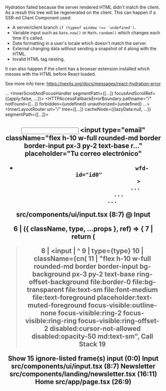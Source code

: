 Hydration failed because the server rendered HTML didn't match the client. As a result this tree will be regenerated on the client. This can happen if a SSR-ed Client Component used:

- A server/client branch `if (typeof window !== 'undefined')`.
- Variable input such as `Date.now()` or `Math.random()` which changes each time it's called.
- Date formatting in a user's locale which doesn't match the server.
- External changing data without sending a snapshot of it along with the HTML.
- Invalid HTML tag nesting.

It can also happen if the client has a browser extension installed which messes with the HTML before React loaded.

See more info here: https://nextjs.org/docs/messages/react-hydration-error


  ...
    <InnerScrollAndFocusHandler segmentPath={[...]} focusAndScrollRef={{apply:false, ...}}>
      <ErrorBoundary errorComponent={undefined} errorStyles={undefined} errorScripts={undefined}>
        <LoadingBoundary loading={null}>
          <HTTPAccessFallbackBoundary notFound={[...]} forbidden={undefined} unauthorized={undefined}>
            <HTTPAccessFallbackErrorBoundary pathname="/" notFound={[...]} forbidden={undefined} unauthorized={undefined} ...>
              <RedirectBoundary>
                <RedirectErrorBoundary router={{...}}>
                  <InnerLayoutRouter url="/" tree={[...]} cacheNode={{lazyData:null, ...}} segmentPath={[...]}>
                    <Home>
                      <div className="bg-backgro...">
                        <CustomCursor>
                        <Header>
                        <main>
                          <HeroTransform>
                          <Stats>
                          <Services>
                          <Portfolio>
                          <Pillars>
                          <section>
                          <Clients>
                          <Newsletter>
                            <section id="newsletter" className="py-24 bg-p...">
                              <div className="container ...">
                                <h2>
                                <p>
                                <form className="mt-8 max-w...">
                                  <Input>
                                    <input
                                      type="email"
                                      className="flex h-10 w-full rounded-md border border-input px-3 py-2 text-base r..."
                                      placeholder="Tu correo electrónico"
-                                     wfd-id="id0"
                                    >
                                  ...
                        ...
                    ...
src/components/ui/input.tsx (8:7) @ Input


   6 |   ({ className, type, ...props }, ref) => {
   7 |     return (
>  8 |       <input
     |       ^
   9 |         type={type}
  10 |         className={cn(
  11 |           "flex h-10 w-full rounded-md border border-input bg-background px-3 py-2 text-base ring-offset-background file:border-0 file:bg-transparent file:text-sm file:font-medium file:text-foreground placeholder:text-muted-foreground focus-visible:outline-none focus-visible:ring-2 focus-visible:ring-ring focus-visible:ring-offset-2 disabled:cursor-not-allowed disabled:opacity-50 md:text-sm",
Call Stack
19

Show 15 ignore-listed frame(s)
input
<anonymous> (0:0)
Input
src/components/ui/input.tsx (8:7)
Newsletter
src/components/landing/newsletter.tsx (16:11)
Home
src/app/page.tsx (26:9)